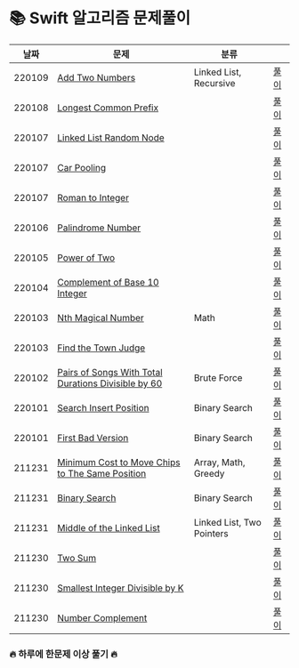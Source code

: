 
# 📚 Swift 알고리즘 문제풀이

| 날짜  | 문제                                               | 분류                                          |                                              |
| ------ | ---------------------------------------------- | ---------------------------------------------- | ---------------------------------------------- |
| 220109 | [Add Two Numbers](https://leetcode.com/problems/add-two-numbers/) | Linked List, Recursive | [풀이](https://github.com/hekang42/Algorithm/blob/master/leetcode/2.%20Add%20Two%20Numbers.md) |
| 220108 | [Longest Common Prefix](https://leetcode.com/problems/longest-common-prefix/) |  | [풀이](https://github.com/hekang42/Algorithm/blob/master/leetcode/14.%20Longest%20Common%20Prefix.md) |
| 220107 | [Linked List Random Node](https://leetcode.com/problems/linked-list-random-node/) |  | [풀이](https://github.com/hekang42/Algorithm/blob/master/leetcode/382.%20Linked%20List%20Random%20Node.md) |
| 220107 | [Car Pooling](https://leetcode.com/problems/roman-to-integer/) |  | [풀이](https://github.com/hekang42/Algorithm/blob/master/leetcode/1094.%20Car%20Pooling.md) |
| 220107 | [Roman to Integer](https://leetcode.com/problems/roman-to-integer/) |  | [풀이](https://github.com/hekang42/Algorithm/blob/master/leetcode/13.%20Roman%20to%20Integer.md) |
| 220106 | [Palindrome Number](https://leetcode.com/problems/palindrome-number/) |  | [풀이](https://github.com/hekang42/Algorithm/blob/master/leetcode/9.%20Palindrome%20Number.md) |
| 220105 | [Power of Two](https://leetcode.com/problems/power-of-two/) |  | [풀이](https://github.com/hekang42/Algorithm/blob/master/leetcode/231.%20Power%20of%20Two.md) |
| 220104 | [Complement of Base 10 Integer](https://leetcode.com/problems/complement-of-base-10-integer/) |  | [풀이](https://github.com/hekang42/Algorithm/blob/master/leetcode/1009.%20Complement%20of%20Base%2010%20Integer.md) |
| 220103 | [Nth Magical Number](https://leetcode.com/problems/nth-magical-number/) | Math | [풀이](https://github.com/hekang42/Algorithm/blob/master/leetcode/878.%20Nth%20Magical%20Number.md) |
| 220103 | [Find the Town Judge](https://leetcode.com/problems/find-the-town-judge/) | | [풀이](https://github.com/hekang42/Algorithm/blob/master/leetcode/997.%20Find%20the%20Town%20Judge.md) |
| 220102 | [Pairs of Songs With Total Durations Divisible by 60](https://leetcode.com/problems/pairs-of-songs-with-total-durations-divisible-by-60/) | Brute Force | [풀이](https://github.com/hekang42/Algorithm/blob/master/leetcode/1010.%20Pairs%20of%20Songs%20With%20Total%20Durations%20Divisible%20by%2060.md) |
| 220101 | [Search Insert Position](https://leetcode.com/problems/search-insert-position/) | Binary Search | [풀이](https://github.com/hekang42/Algorithm/blob/master/leetcode/35.%20Search%20Insert%20Position.md) |
| 220101 | [First Bad Version](https://leetcode.com/problems/first-bad-version/) | Binary Search | [풀이](https://github.com/hekang42/Algorithm/blob/master/leetcode/278.%20First%20Bad%20Version.md) |
| 211231 | [Minimum Cost to Move Chips to The Same Position](https://leetcode.com/problems/minimum-cost-to-move-chips-to-the-same-position/) | Array, Math, Greedy | [풀이](https://github.com/hekang42/Algorithm/blob/master/leetcode/1217.%20Minimum%20Cost%20to%20Move%20Chips%20to%20The%20Same%20Position) |
| 211231 | [Binary Search](https://leetcode.com/problems/binary-search/) | Binary Search | [풀이](https://github.com/hekang42/Algorithm/blob/master/leetcode/704.%20Binary%20Search.md)
| 211231 | [Middle of the Linked List](https://leetcode.com/problems/middle-of-the-linked-list/) | Linked List, Two Pointers | [풀이](https://github.com/hekang42/Algorithm/blob/master/leetcode/876.%20Middle%20of%20the%20Linked%20List.md) |
| 211230 | [Two Sum](https://leetcode.com/problems/two-sum/) | | [풀이](https://github.com/hekang42/Algorithm/blob/master/leetcode/1.%20Two%20Sum.md) |
| 211230 | [Smallest Integer Divisible by K](https://leetcode.com/problems/smallest-integer-divisible-by-k/) |  | [풀이](https://github.com/hekang42/Algorithm/blob/master/leetcode/1015.%20Smallest%20Integer%20Divisible%20by%20K.md) |
| 211230 | [Number Complement](https://leetcode.com/problems/number-complement/) |                                               | [풀이](https://github.com/hekang42/Algorithm/blob/master/leetcode/476.%20Number%20Complement.md)

### 🔥 하루에 한문제 이상 풀기 🔥
